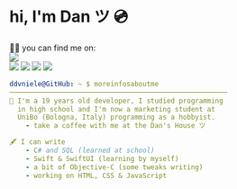 # hi, I'm Dan ツ 💿
<div>🕵🏻  you can find me on:</div>
<div><a href="https://ddvniele.github.io"><img src="https://img.shields.io/badge/take_a_coffee_with_me_at_the-Dan's_House_ツ-white"></a></div>
<div>
    <a href="https://twitter.com/ddvniele"><img src="https://img.shields.io/twitter/follow/ddvniele?style=social"></a>
    <a href="https://reddit.com/u/justd4n"><img src="https://img.shields.io/badge/Reddit-@justd4n-orange"></a>
    <a href="https://instagram.com/ddvniele"><img src="https://img.shields.io/badge/Instagram-@ddvniele-fuchsia"></a>
    <a href="https://github.com/ddvniele"><img src="https://img.shields.io/github/followers/ddvniele?label=follow&style=social"></a>
</div>

```yml
ddvniele@GitHub: ~ $ moreinfosaboutme
──────────────────────────────────────────────────────
📂 I'm a 19 years old developer, I studied programming
  in high school and I'm now a marketing student at
  UniBo (Bologna, Italy) programming as a hobbyist.
    - take a coffee with me at the Dan's House ツ

🖋️ I can write
    - C# and SQL (learned at school)
    - Swift & SwiftUI (learning by myself)
    - a bit of Objective-C (some tweaks writing)
    - working on HTML, CSS & JavaScript
```
